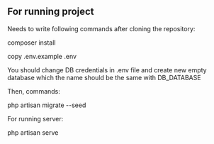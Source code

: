 ## For running project

Needs to write following commands after cloning the repository:

composer install

copy .env.example .env

You should change DB credentials in .env file and create new empty database which the name should be the same with DB_DATABASE

Then, commands:

php artisan migrate --seed

For running server:

php artisan serve